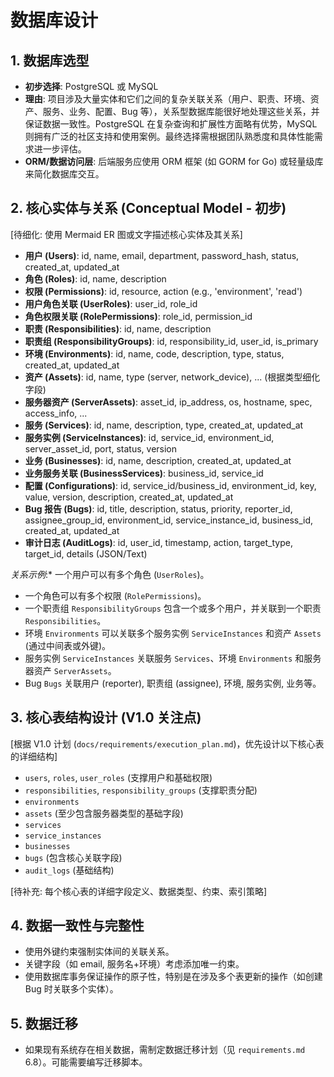 # 数据库设计

## 1. 数据库选型

*   **初步选择**: PostgreSQL 或 MySQL
*   **理由**: 项目涉及大量实体和它们之间的复杂关联关系（用户、职责、环境、资产、服务、业务、配置、Bug 等），关系型数据库能很好地处理这些关系，并保证数据一致性。PostgreSQL 在复杂查询和扩展性方面略有优势，MySQL 则拥有广泛的社区支持和使用案例。最终选择需根据团队熟悉度和具体性能需求进一步评估。
*   **ORM/数据访问层**: 后端服务应使用 ORM 框架 (如 GORM for Go) 或轻量级库来简化数据库交互。

## 2. 核心实体与关系 (Conceptual Model - 初步)

[待细化: 使用 Mermaid ER 图或文字描述核心实体及其关系]

*   **用户 (Users)**: id, name, email, department, password_hash, status, created_at, updated_at
*   **角色 (Roles)**: id, name, description
*   **权限 (Permissions)**: id, resource, action (e.g., 'environment', 'read')
*   **用户角色关联 (UserRoles)**: user_id, role_id
*   **角色权限关联 (RolePermissions)**: role_id, permission_id
*   **职责 (Responsibilities)**: id, name, description
*   **职责组 (ResponsibilityGroups)**: id, responsibility_id, user_id, is_primary
*   **环境 (Environments)**: id, name, code, description, type, status, created_at, updated_at
*   **资产 (Assets)**: id, name, type (server, network_device), ... (根据类型细化字段)
*   **服务器资产 (ServerAssets)**: asset_id, ip_address, os, hostname, spec, access_info, ...
*   **服务 (Services)**: id, name, description, type, created_at, updated_at
*   **服务实例 (ServiceInstances)**: id, service_id, environment_id, server_asset_id, port, status, version
*   **业务 (Businesses)**: id, name, description, created_at, updated_at
*   **业务服务关联 (BusinessServices)**: business_id, service_id
*   **配置 (Configurations)**: id, service_id/business_id, environment_id, key, value, version, description, created_at, updated_at
*   **Bug 报告 (Bugs)**: id, title, description, status, priority, reporter_id, assignee_group_id, environment_id, service_instance_id, business_id, created_at, updated_at
*   **审计日志 (AuditLogs)**: id, user_id, timestamp, action, target_type, target_id, details (JSON/Text)

*关系示例*:*   一个用户可以有多个角色 (`UserRoles`)。
*   一个角色可以有多个权限 (`RolePermissions`)。
*   一个职责组 `ResponsibilityGroups` 包含一个或多个用户，并关联到一个职责 `Responsibilities`。
*   环境 `Environments` 可以关联多个服务实例 `ServiceInstances` 和资产 `Assets` (通过中间表或外键)。
*   服务实例 `ServiceInstances` 关联服务 `Services`、环境 `Environments` 和服务器资产 `ServerAssets`。
*   Bug `Bugs` 关联用户 (reporter), 职责组 (assignee), 环境, 服务实例, 业务等。

## 3. 核心表结构设计 (V1.0 关注点)

[根据 V1.0 计划 (`docs/requirements/execution_plan.md`)，优先设计以下核心表的详细结构]

*   `users`, `roles`, `user_roles` (支撑用户和基础权限)
*   `responsibilities`, `responsibility_groups` (支撑职责分配)
*   `environments`
*   `assets` (至少包含服务器类型的基础字段)
*   `services`
*   `service_instances`
*   `businesses`
*   `bugs` (包含核心关联字段)
*   `audit_logs` (基础结构)

[待补充: 每个核心表的详细字段定义、数据类型、约束、索引策略]

## 4. 数据一致性与完整性

*   使用外键约束强制实体间的关联关系。
*   关键字段（如 email, 服务名+环境）考虑添加唯一约束。
*   使用数据库事务保证操作的原子性，特别是在涉及多个表更新的操作（如创建 Bug 时关联多个实体）。

## 5. 数据迁移

*   如果现有系统存在相关数据，需制定数据迁移计划（见 `requirements.md` 6.8）。可能需要编写迁移脚本。 